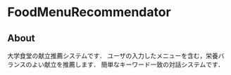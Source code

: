 # FoodMenuRecommendator

## About
大学食堂の献立推薦システムです．
ユーザの入力したメニューを含む，栄養バランスのよい献立を推薦します．
簡単なキーワード一致の対話システムです．

